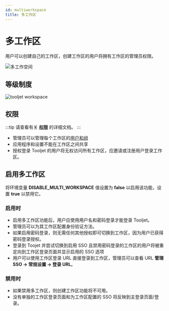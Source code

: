 ```yaml
---
id: multiworkspace
title: 多工作区
---
```


# 多工作区

用户可以创建自己的工作区，创建工作区的用户将拥有工作区的管理员权限。

<div style={{textAlign: 'center'}}>

<img className="screenshot-full" src="/img/multiworkspace/multiwork.gif" alt="多工作空间" />

</div>

## 等级制度

<div style={{textAlign: 'center'}}>

<img className="screenshot-full" src="/img/multiworkspace/Tooljet-workspace.png" alt="tooljet workspace" />

</div>

## 权限

:::tip
请查看有关 **[权限](/docs/org-management/permissions)** 的详细文档。
:::

- 管理员可以管理每个工作区的[用户和组](/docs/tutorial/manage-users-groups)
- 应用程序和设置不能在工作区之间共享
- 授权登录 Tooljet 的用户将无权访问所有工作区，应邀请或注册用户登录工作区。

## 启用多工作区

将环境变量 **DISABLE_MULTI_WORKSPACE** 值设置为 **false** 以启用该功能，设置 **true** 以禁用它。

### 启用时

- 启用多工作区功能后，用户应使用用户名和密码登录才能登录 Tooljet。
- 管理员可以为其工作区配置身份验证方法。
- 如果启用密码登录，则无需任何其他授权即可切换到工作区，因为用户已获得密码登录授权。
- 登录到 Toojet 并尝试切换到启用 SSO 且禁用密码登录的工作区的用户将被重定向到工作区登录页面并显示启用的 SSO 选项
- 用户可以使用工作区登录 URL 直接登录到工作区，管理员可以查看 URL **管理 SSO -> 常规设置 -> 登录 URL**。

### 禁用时

- 如果禁用多工作区，则创建工作区功能将不可用。
- 没有单独的工作区登录页面和为工作区配置的 SSO 将反映到主登录页面/登录。